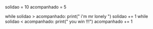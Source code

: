 solidao = 10
acompanhado = 5

while solidao > acompanhado:
   print(" i'm mr lonely ")
   solidao += 1
while solidao < acompanhado:
   print(" you win !!!")
   acompanhado += 1
